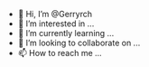 - 👋 Hi, I’m @Gerryrch
- 👀 I’m interested in ...
- 🌱 I’m currently learning ...
- 💞️ I’m looking to collaborate on ...
- 📫 How to reach me ...

<!---
Gerryrch/Gerryrch is a ✨ special ✨ repository because its `README.md` (this file) appears on your GitHub profile.
You can click the Preview link to take a look at your changes.
--->
